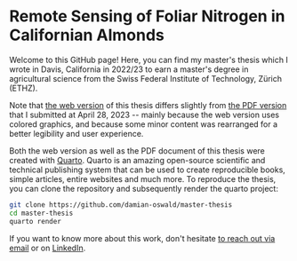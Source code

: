 Remote Sensing of Foliar Nitrogen in Californian Almonds
========================================================

Welcome to this GitHub page! Here, you can find my master's thesis which I wrote in Davis, California in 2022/23 to earn a master's degree in agricultural science from the Swiss Federal Institute of Technology, Zürich (ETHZ).Note that [the web version](https://damian-oswald.github.io/master-thesis/) of this thesis differs slightly from [the PDF version](https://damian-oswald.github.io/master-thesis/Remote-Sensing-of-Foliar-Nitrogen-in-Californian-Almonds.pdf) that I submitted at April 28, 2023 -- mainly because the web version uses colored graphics, and because some minor content was rearranged for a better legibility and user experience.Both the web version as well as the PDF document of this thesis were created with [Quarto](https://quarto.org/). Quarto is an amazing open-source scientific and technical publishing system that can be used to create reproducible books, simple articles, entire websites and much more. To reproduce the thesis, you can clone the repository and subsequently render the quarto project:

```bash
git clone https://github.com/damian-oswald/master-thesis
cd master-thesis
quarto render
```If you want to know more about this work, don't hesitate [to reach out via email](mailto:damian.oswald@protonmail.com) or on [LinkedIn](https://www.linkedin.com/in/damian-oswald).